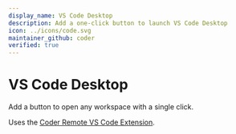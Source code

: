 ```yaml
---
display_name: VS Code Desktop
description: Add a one-click button to launch VS Code Desktop
icon: ../icons/code.svg
maintainer_github: coder
verified: true
---
```


# VS Code Desktop

Add a button to open any workspace with a single click.

Uses the [Coder Remote VS Code Extension](https://github.com/coder/vscode-coder).
